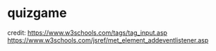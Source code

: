 # quizgame
credit: https://www.w3schools.com/tags/tag_input.asp
https://www.w3schools.com/jsref/met_element_addeventlistener.asp